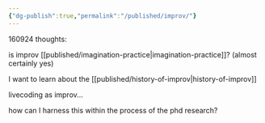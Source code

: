 ```yaml
---
{"dg-publish":true,"permalink":"/published/improv/"}
---
```


160924 thoughts: 

is improv [[published/imagination-practice\|imagination-practice]]? (almost certainly yes)

I want to learn about the [[published/history-of-improv\|history-of-improv]]

livecoding as improv...

how can I harness this within the process of the phd research?
